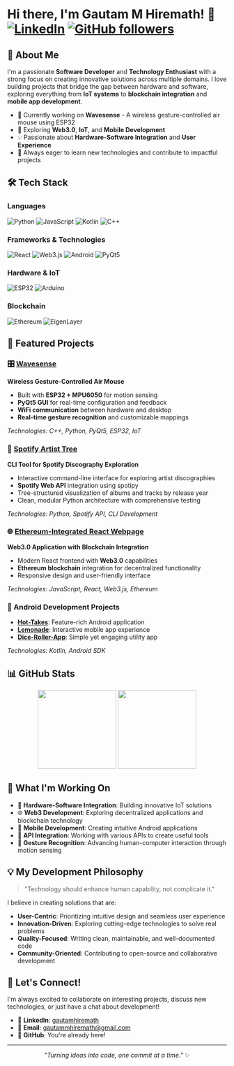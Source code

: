 # Hi there, I'm Gautam M Hiremath! 👋 [![LinkedIn](https://img.shields.io/badge/LinkedIn-0077B5?style=for-the-badge&logo=linkedin&logoColor=white)](https://linkedin.com/in/gautamhiremath) [![GitHub followers](https://img.shields.io/github/followers/gautam-mh?label=Follow&style=social)](https://github.com/gautam-mh)

## 🚀 About Me

I'm a passionate **Software Developer** and **Technology Enthusiast** with a strong focus on creating innovative solutions across multiple domains. I love building projects that bridge the gap between hardware and software, exploring everything from **IoT systems** to **blockchain integration** and **mobile app development**.

- 🔭 Currently working on **Wavesense** - A wireless gesture-controlled air mouse using ESP32
- 🌱 Exploring **Web3.0**, **IoT**, and **Mobile Development**
- 💡 Passionate about **Hardware-Software Integration** and **User Experience**
- 🎯 Always eager to learn new technologies and contribute to impactful projects

## 🛠️ Tech Stack

### Languages
![Python](https://img.shields.io/badge/Python-3776AB?style=for-the-badge&logo=python&logoColor=white)
![JavaScript](https://img.shields.io/badge/JavaScript-F7DF1E?style=for-the-badge&logo=javascript&logoColor=black)
![Kotlin](https://img.shields.io/badge/Kotlin-0095D5?style=for-the-badge&logo=kotlin&logoColor=white)
![C++](https://img.shields.io/badge/C++-00599C?style=for-the-badge&logo=cplusplus&logoColor=white)

### Frameworks & Technologies
![React](https://img.shields.io/badge/React-20232A?style=for-the-badge&logo=react&logoColor=61DAFB)
![Web3.js](https://img.shields.io/badge/Web3.js-F16822?style=for-the-badge&logo=web3.js&logoColor=white)
![Android](https://img.shields.io/badge/Android-3DDC84?style=for-the-badge&logo=android&logoColor=white)
![PyQt5](https://img.shields.io/badge/PyQt5-41CD52?style=for-the-badge&logo=qt&logoColor=white)

### Hardware & IoT
![ESP32](https://img.shields.io/badge/ESP32-000000?style=for-the-badge&logo=espressif&logoColor=white)
![Arduino](https://img.shields.io/badge/Arduino-00979D?style=for-the-badge&logo=arduino&logoColor=white)

### Blockchain
![Ethereum](https://img.shields.io/badge/Ethereum-3C3C3D?style=for-the-badge&logo=ethereum&logoColor=white)
![EigenLayer](https://img.shields.io/badge/EigenLayer-000000?style=for-the-badge&logo=ethereum&logoColor=white)

## 🌟 Featured Projects

### 🎛️ [Wavesense](https://github.com/gautam-mh/Wavesense)
**Wireless Gesture-Controlled Air Mouse**
- Built with **ESP32 + MPU6050** for motion sensing
- **PyQt5 GUI** for real-time configuration and feedback
- **WiFi communication** between hardware and desktop
- **Real-time gesture recognition** and customizable mappings

*Technologies: C++, Python, PyQt5, ESP32, IoT*

### 🎵 [Spotify Artist Tree](https://github.com/gautam-mh/Spotify-artist-tree)
**CLI Tool for Spotify Discography Exploration**
- Interactive command-line interface for exploring artist discographies
- **Spotify Web API** integration using spotipy
- Tree-structured visualization of albums and tracks by release year
- Clean, modular Python architecture with comprehensive testing

*Technologies: Python, Spotify API, CLI Development*

### 🌐 [Ethereum-Integrated React Webpage](https://github.com/gautam-mh/Ethereum-Integrated-React-Webpage)
**Web3.0 Application with Blockchain Integration**
- Modern React frontend with **Web3.0** capabilities
- **Ethereum blockchain** integration for decentralized functionality
- Responsive design and user-friendly interface

*Technologies: JavaScript, React, Web3.js, Ethereum*

### 📱 Android Development Projects
- **[Hot-Takes](https://github.com/gautam-mh/Hot-Takes)**: Feature-rich Android application
- **[Lemonade](https://github.com/gautam-mh/Lemonade)**: Interactive mobile app experience
- **[Dice-Roller-App](https://github.com/gautam-mh/Dice-Roller-App)**: Simple yet engaging utility app

*Technologies: Kotlin, Android SDK*

## 📊 GitHub Stats

<div align="center">
  
<img height="180em" src="https://github-readme-stats.vercel.app/api?username=gautam-mh&show_icons=true&theme=tokyonight&include_all_commits=true&count_private=true"/>
<img height="180em" src="https://github-readme-stats.vercel.app/api/top-langs/?username=gautam-mh&layout=compact&langs_count=8&theme=tokyonight"/>

</div>

## 🎯 What I'm Working On

- 🔧 **Hardware-Software Integration**: Building innovative IoT solutions
- 🌐 **Web3 Development**: Exploring decentralized applications and blockchain technology
- 📱 **Mobile Development**: Creating intuitive Android applications
- 🎵 **API Integration**: Working with various APIs to create useful tools
- 🤖 **Gesture Recognition**: Advancing human-computer interaction through motion sensing

## 💡 My Development Philosophy

> "Technology should enhance human capability, not complicate it."

I believe in creating solutions that are:
- **User-Centric**: Prioritizing intuitive design and seamless user experience
- **Innovation-Driven**: Exploring cutting-edge technologies to solve real problems
- **Quality-Focused**: Writing clean, maintainable, and well-documented code
- **Community-Oriented**: Contributing to open-source and collaborative development

## 🤝 Let's Connect!

I'm always excited to collaborate on interesting projects, discuss new technologies, or just have a chat about development!

- 💼 **LinkedIn**: [gautamhiremath](https://linkedin.com/in/gautamhiremath)
- 📧 **Email**: gautammhiremath@gmail.com
- 🐙 **GitHub**: You're already here!

---

<div align="center">

*"Turning ideas into code, one commit at a time."* ✨

</div>

